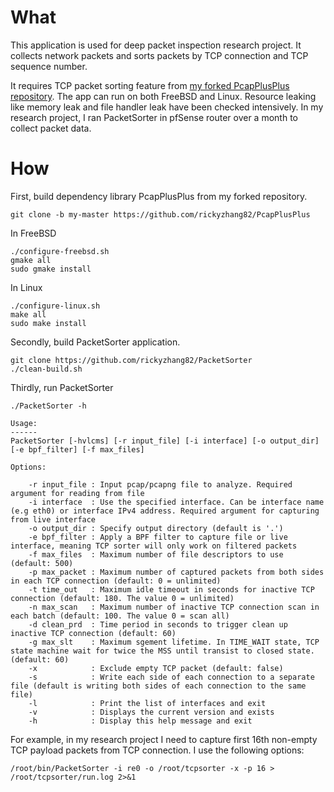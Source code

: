 What
====

This application is used for deep packet inspection research project. It collects network packets and sorts packets by TCP connection and TCP sequence number.

It requires TCP packet sorting feature from [my forked PcapPlusPlus repository](https://github.com/rickyzhang82/PcapPlusPlus). The app can run on both FreeBSD and Linux. Resource leaking like memory leak and file handler leak have been checked intensively. In my research project, I ran PacketSorter in pfSense router over a month to collect packet data.

How
===

First, build dependency library PcapPlusPlus from my forked repository.

```
git clone -b my-master https://github.com/rickyzhang82/PcapPlusPlus
```

In FreeBSD

```
./configure-freebsd.sh
gmake all
sudo gmake install
```

In Linux

```
./configure-linux.sh
make all
sudo make install
```

Secondly, build PacketSorter application.

```
git clone https://github.com/rickyzhang82/PacketSorter
./clean-build.sh
```

Thirdly, run PacketSorter

```
./PacketSorter -h

Usage:
------
PacketSorter [-hvlcms] [-r input_file] [-i interface] [-o output_dir] [-e bpf_filter] [-f max_files]

Options:

    -r input_file : Input pcap/pcapng file to analyze. Required argument for reading from file
    -i interface  : Use the specified interface. Can be interface name (e.g eth0) or interface IPv4 address. Required argument for capturing from live interface
    -o output_dir : Specify output directory (default is '.')
    -e bpf_filter : Apply a BPF filter to capture file or live interface, meaning TCP sorter will only work on filtered packets
    -f max_files  : Maximum number of file descriptors to use (default: 500)
    -p max_packet : Maximum number of captured packets from both sides in each TCP connection (default: 0 = unlimited)
    -t time_out   : Maximum idle timeout in seconds for inactive TCP connection (default: 180. The value 0 = unlimited)
    -n max_scan   : Maximum number of inactive TCP connection scan in each batch (default: 100. The value 0 = scan all)
    -d clean_prd  : Time period in seconds to trigger clean up inactive TCP connection (default: 60)
    -g max_slt    : Maximum sgement lifetime. In TIME_WAIT state, TCP state machine wait for twice the MSS until transist to closed state. (default: 60)
    -x            : Exclude empty TCP packet (default: false)
    -s            : Write each side of each connection to a separate file (default is writing both sides of each connection to the same file)
    -l            : Print the list of interfaces and exit
    -v            : Displays the current version and exists
    -h            : Display this help message and exit
```

For example, in my research project I need to capture first 16th non-empty TCP payload packets from TCP connection. I use the following options:


```
/root/bin/PacketSorter -i re0 -o /root/tcpsorter -x -p 16 > /root/tcpsorter/run.log 2>&1
```
